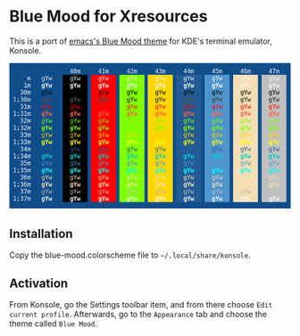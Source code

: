 # Blue Mood for Xresources

This is a port of [emacs's Blue Mood theme](https://emacsthemes.com/themes/blue-mood-theme.html) for KDE's terminal emulator, Konsole.

![Screenshot](screenshot.png)

## Installation

Copy the blue-mood.colorscheme file to `~/.local/share/konsole`.

## Activation

From Konsole, go the Settings toolbar item, and from there choose `Edit current profile`. Afterwards, go to the `Appearance` tab and choose the theme called `Blue Mood`.
